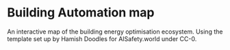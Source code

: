 # Building Automation map

An interactive map of the building energy optimisation ecosystem.
Using the template set up by Hamish Doodles for AISafety.world under CC-0.
